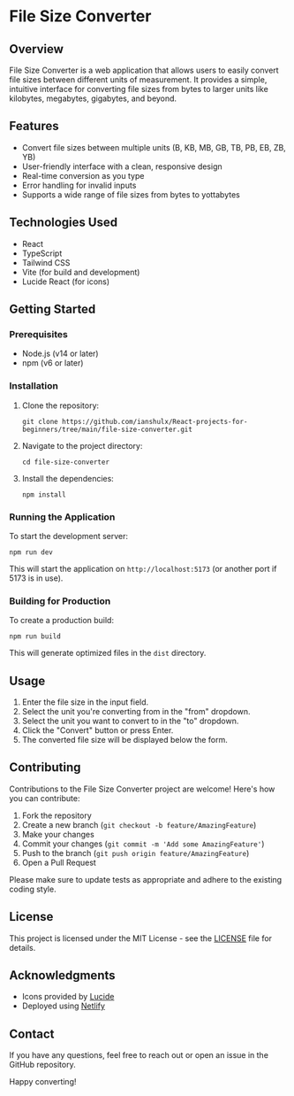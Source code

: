 # File Size Converter

## Overview

File Size Converter is a web application that allows users to easily convert file sizes between different units of measurement. It provides a simple, intuitive interface for converting file sizes from bytes to larger units like kilobytes, megabytes, gigabytes, and beyond.


## Features

- Convert file sizes between multiple units (B, KB, MB, GB, TB, PB, EB, ZB, YB)
- User-friendly interface with a clean, responsive design
- Real-time conversion as you type
- Error handling for invalid inputs
- Supports a wide range of file sizes from bytes to yottabytes


## Technologies Used

- React
- TypeScript
- Tailwind CSS
- Vite (for build and development)
- Lucide React (for icons)

## Getting Started

### Prerequisites

- Node.js (v14 or later)
- npm (v6 or later)

### Installation

1. Clone the repository:
   ```
   git clone https://github.com/ianshulx/React-projects-for-beginners/tree/main/file-size-converter.git
   ```

2. Navigate to the project directory:
   ```
   cd file-size-converter
   ```

3. Install the dependencies:
   ```
   npm install
   ```

### Running the Application

To start the development server:

```
npm run dev
```

This will start the application on `http://localhost:5173` (or another port if 5173 is in use).

### Building for Production

To create a production build:

```
npm run build
```

This will generate optimized files in the `dist` directory.

## Usage

1. Enter the file size in the input field.
2. Select the unit you're converting from in the "from" dropdown.
3. Select the unit you want to convert to in the "to" dropdown.
4. Click the "Convert" button or press Enter.
5. The converted file size will be displayed below the form.

## Contributing

Contributions to the File Size Converter project are welcome! Here's how you can contribute:

1. Fork the repository
2. Create a new branch (`git checkout -b feature/AmazingFeature`)
3. Make your changes
4. Commit your changes (`git commit -m 'Add some AmazingFeature'`)
5. Push to the branch (`git push origin feature/AmazingFeature`)
6. Open a Pull Request

Please make sure to update tests as appropriate and adhere to the existing coding style.

## License

This project is licensed under the MIT License - see the [LICENSE](LICENSE) file for details.

## Acknowledgments

- Icons provided by [Lucide](https://lucide.dev/)
- Deployed using [Netlify](https://www.netlify.com/)

## Contact

If you have any questions, feel free to reach out or open an issue in the GitHub repository.

Happy converting!
